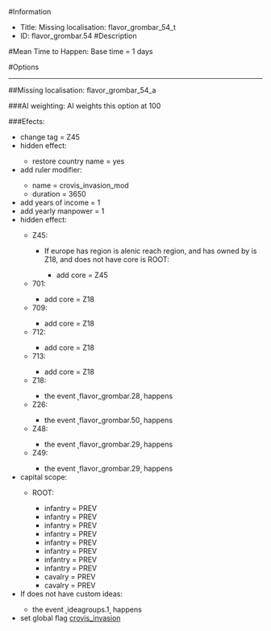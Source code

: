 #Information
 - Title: Missing localisation: flavor_grombar_54_t
 - ID: flavor_grombar.54
#Description

#Mean Time to Happen:
Base time = 1 days

#Options

___
##Missing localisation: flavor_grombar_54_a

###AI weighting:
AI weights this option at 100


###Efects:<ul><li>change tag = Z45</li><li>hidden effect:</li><ul><li>restore country name = yes</li></ul><li>add ruler modifier:</li><ul><li>name = crovis_invasion_mod</li><li>duration = 3650</li></ul><li>add years of income = 1</li><li>add yearly manpower = 1</li><li>hidden effect:</li><ul><li>Z45:</li><ul><li>If europe has region is alenic reach region, and  has owned by is Z18, and does not have core is ROOT:</li><ul><li>add core = Z45</li></ul></ul><li>701:</li><ul><li>add core = Z18</li></ul><li>709:</li><ul><li>add core = Z18</li></ul><li>712:</li><ul><li>add core = Z18</li></ul><li>713:</li><ul><li>add core = Z18</li></ul><li>Z18:</li><ul><li>the event ˻flavor_grombar.28˼ happens</li></ul><li>Z26:</li><ul><li>the event ˻flavor_grombar.50˼ happens</li></ul><li>Z48:</li><ul><li>the event ˻flavor_grombar.29˼ happens</li></ul><li>Z49:</li><ul><li>the event ˻flavor_grombar.29˼ happens</li></ul></ul><li>capital scope:</li><ul><li>ROOT:</li><ul><li>infantry = PREV</li><li>infantry = PREV</li><li>infantry = PREV</li><li>infantry = PREV</li><li>infantry = PREV</li><li>infantry = PREV</li><li>infantry = PREV</li><li>infantry = PREV</li><li>cavalry = PREV</li><li>cavalry = PREV</li></ul></ul><li>If does not have custom ideas:</li><ul><li>the event ˻ideagroups.1˼ happens</li></ul><li>set global flag [crovis_invasion](../flags/crovis_invasion.md)</li></ul>
